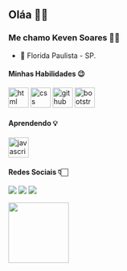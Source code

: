## Oláa 👋🏻

### Me chamo Keven Soares 👦🏻


- 📍 Florida Paulista - SP.
 
 
#### Minhas Habilidades 😉

<img src="https://cdn.jsdelivr.net/gh/devicons/devicon/icons/html5/html5-plain.svg" alt="html" width="40" height="40" style="max-width:100%;"></img>
<img src="https://cdn.jsdelivr.net/gh/devicons/devicon/icons/css3/css3-plain.svg" alt="css" width="40" height="40" style="max-width:100%;"></img>
<img src="https://cdn.icon-icons.com/icons2/936/PNG/512/github-logo_icon-icons.com_73546.png" alt="github" width="40" height="40" style="max-width:100%;"></img>
<img src="https://cdn.icon-icons.com/icons2/2415/PNG/512/bootstrap_plain_logo_icon_146619.png" alt="bootstrap" width="40" height="40" style="max-width:100%;"></img>

#### Aprendendo 💡



<img src="https://cdn.jsdelivr.net/gh/devicons/devicon/icons/javascript/javascript-plain.svg" alt="javascript" width="40" height="40" style="max-width:100%;"></img> 



#### Redes Sociais 👇🏻


   <a href="https://www.instagram.com/kevensoares.2131/" target="_blank"><img src="https://img.shields.io/badge/-Keven%20Soares-6633cc?style=flat-square&logo=instagram&logoColor=white" target="_blank"></a> 
   <a href="mailto:kevensoares.2131@gmail.com" target="_blank"><img src="https://img.shields.io/badge/-kevensoares.2131@gmail.com-6633cc?style=flat-square&logo=Gmail&logoColor=white" target="_blank"></a> 
<a href="https://www.linkedin.com/in/keven-desenvolvedor/" target="_blank"><img src="https://img.shields.io/badge/-Keven%20Soares-6633cc?style=flat-square&logo=Linkedin&logoColor=white" target="_blank"></a>
 
<div>
   <img height="120em" src="https://github-readme-stats.vercel.app/api/top-langs/?username=kevensoares-10&layout=compact&langs_count=7&theme=white"/>
